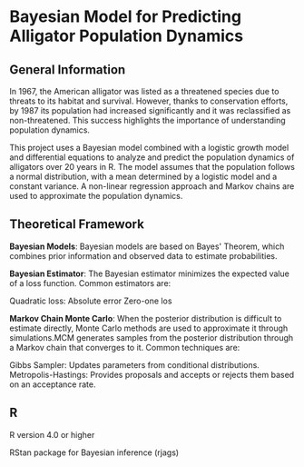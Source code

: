 # Bayesian Model for Predicting Alligator Population Dynamics
## General Information
In 1967, the American alligator was listed as a threatened species due to threats to its habitat and survival. However, thanks to conservation efforts, by 1987 its population had increased significantly and it was reclassified as non-threatened. This success highlights the importance of understanding population dynamics.

This project uses a Bayesian model combined with a logistic growth model and differential equations to analyze and predict the population dynamics of alligators over 20 years in R. The model assumes that the population follows a normal distribution, with a mean determined by a logistic model and a constant variance. A non-linear regression approach and Markov chains are used to approximate the population dynamics.

## Theoretical Framework
**Bayesian Models**: Bayesian models are based on Bayes' Theorem, which combines prior information and observed data to estimate probabilities.

**Bayesian Estimator**: The Bayesian estimator minimizes the expected value of a loss function. Common estimators are:

Quadratic loss:
Absolute error
Zero-one los 

**Markov Chain Monte Carlo**: When the posterior distribution is difficult to estimate directly, Monte Carlo methods are used to approximate it through simulations.MCM generates samples from the posterior distribution through a Markov chain that converges to it. Common techniques are:

Gibbs Sampler: Updates parameters from conditional distributions.
Metropolis-Hastings: Provides proposals and accepts or rejects them based on an acceptance rate.

## R
R version 4.0 or higher

RStan package for Bayesian inference (rjags)

